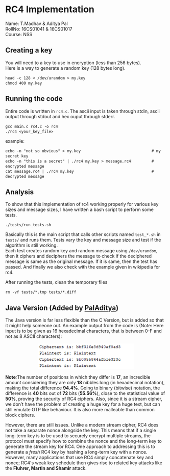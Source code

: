 # RC4 Implementation

Name: T.Madhav & Aditya Pal  
RollNo: 16CS01041 & 16CS01017  
Course: NSS

## Creating a key

You will need to a key to use in encryption (less than 256 bytes).  
Here is a way to generate a random key (128 bytes long).  

```
head -c 128 < /dev/urandom > my.key
chmod 400 my.key
```

## Running the code

Entire code is written in `rc4.c`.
The ascii input is taken through stdin, ascii output through stdout and hex ouput through stderr.

```
gcc main.c rc4.c -o rc4
./rc4 <your_key_file>											
```
example:
```
echo -n "not so obvious" > my.key       						# my secret key
echo -n "this is a secret" | ./rc4 my.key > message.rc4       	# encrypted message
cat message.rc4 | ./rc4 my.key 									# decrypted message
```

## Analysis

To show that this implementation of rc4 working properly for various key sizes and message sizes, I have written a bash script to perform some tests.
```
./tests/run_tests.sh
```

Basically this is the main script that calls other scripts named `test_*.sh` in `tests/` and runs them. Tests vary the key and message size and test if the algorithm is still working.   
Each test creates random key and random message using `/dev/urandom`, then it ciphers and deciphers the message to check if the deciphered message is same as the original message. If it is same, then the test has passed. 
And finally we also check with the example given in wikipedia for rc4.  

After running the tests, clean the temporary files
```
rm -vf tests/*.tmp tests/*.diff
```

## Java Version (Added by [PalAditya](https://github.com/PalAditya))

The Java version is far less flexible than the C Version, but is added so that it might help someone out. An example output from the code is (Note: Here input is to be given as 16 hexadecimal characters, that is between 0-F and not as 8 ASCII characters):

<div style ="text-align:center"><img src="RC4.png" style="height:80px;width:300px;"></img></div>

**Note**:The number of positions in which they differ is **17**, an incredible amount considering they are only **18** nibbles long (in hexadecimal notation), making the total difference **94.4%**. Going to binary (bitwise) notation, the difference is **40** bits out of **72** bits (**55.56%**), close to the statistical value of **50%**, proving the security of RC4 ciphers. Also, since it is a stream cipher, we don’t have the problem of creating a huge key for a huge text, but can still emulate OTP like behaviour. It is also more malleable than common block ciphers.

However, there are still issues. Unlike a modern stream cipher, RC4 does not take a separate nonce alongside the key. This means that if a single long-term key is to be used to securely encrypt multiple streams, the protocol must specify how to combine the nonce and the long-term key to generate the stream key for RC4. One approach to addressing this is to generate a *fresh* RC4 key by hashing a long-term key with a nonce. However, many applications that use RC4 simply concatenate key and nonce; RC4's weak key schedule then gives rise to related key attacks like the **Fluhrer, Martin and Shamir** attack.